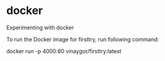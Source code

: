 # docker
Experimenting with docker

To run the Docker image for firsttry, run following command:

docker run -p 4000:80 vinaygor/firsttry:latest
